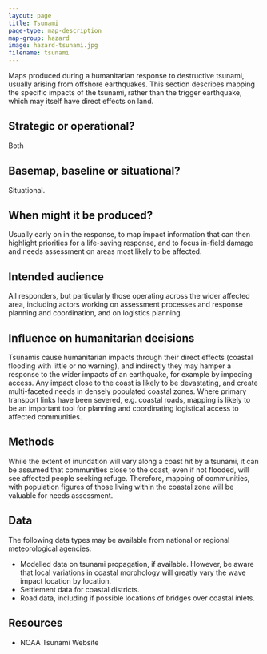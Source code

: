 ```yaml
---
layout: page
title: Tsunami
page-type: map-description
map-group: hazard
image: hazard-tsunami.jpg
filename: tsunami
---
```


Maps produced during a humanitarian response to destructive tsunami, usually arising from offshore earthquakes. This section describes mapping the specific impacts of the tsunami, rather than the trigger earthquake, which may itself have direct effects on land.

## Strategic or operational?

Both

## Basemap, baseline or situational?

Situational.

## When might it be produced?

Usually early on in the response, to map impact information that can then highlight priorities for a life-saving response, and to focus in-field damage and needs assessment on areas most likely to be affected.

## Intended audience

All responders, but particularly those operating across the wider affected area, including actors working on assessment processes and response planning and coordination, and on logistics planning.

## Influence on humanitarian decisions

Tsunamis cause humanitarian impacts through their direct effects \(coastal flooding with little or no warning\), and indirectly they may hamper a response to the wider impacts of an earthquake, for example by impeding access. Any impact close to the coast is likely to be devastating, and create multi-faceted needs in densely populated coastal zones. Where primary transport links have been severed, e.g. coastal roads, mapping is likely to be an important tool for planning and coordinating logistical access to affected communities.

## Methods

While the extent of inundation will vary along a coast hit by a tsunami, it can be assumed that communities close to the coast, even if not flooded, will see affected people seeking refuge. Therefore, mapping of communities, with population figures of those living within the coastal zone will be valuable for needs assessment.

## Data

The following data types may be available from national or regional meteorological agencies:
* Modelled data on tsunami propagation, if available. However, be aware that local variations in coastal morphology will greatly vary the wave impact location by location.
* Settlement data for coastal districts.
* Road data, including if possible locations of bridges over coastal inlets.

## Resources

* NOAA Tsunami Website

